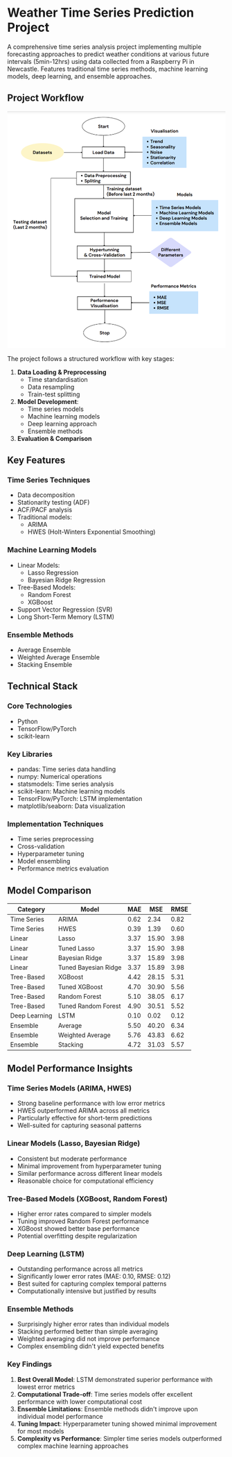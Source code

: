 # Weather Time Series Prediction Project

A comprehensive time series analysis project implementing multiple forecasting approaches to predict weather conditions at various future intervals (5min-12hrs) using data collected from a Raspberry Pi in Newcastle. Features traditional time series methods, machine learning models, deep learning, and ensemble approaches.

## Project Workflow
![Time Series Analysis Workflow](workflow.png)

The project follows a structured workflow with key stages:
1. **Data Loading & Preprocessing**
   - Time standardisation
   - Data resampling
   - Train-test splitting
2. **Model Development**:
   - Time series models
   - Machine learning models
   - Deep learning approach
   - Ensemble methods
3. **Evaluation & Comparison**

## Key Features
### Time Series Techniques
- Data decomposition
- Stationarity testing (ADF)
- ACF/PACF analysis
- Traditional models:
  - ARIMA
  - HWES (Holt-Winters Exponential Smoothing)

### Machine Learning Models
- Linear Models:
  - Lasso Regression
  - Bayesian Ridge Regression
- Tree-Based Models:
  - Random Forest
  - XGBoost
- Support Vector Regression (SVR)
- Long Short-Term Memory (LSTM)

### Ensemble Methods
- Average Ensemble
- Weighted Average Ensemble
- Stacking Ensemble

## Technical Stack
### Core Technologies
- Python
- TensorFlow/PyTorch
- scikit-learn

### Key Libraries
- pandas: Time series data handling
- numpy: Numerical operations
- statsmodels: Time series analysis
- scikit-learn: Machine learning models
- TensorFlow/PyTorch: LSTM implementation
- matplotlib/seaborn: Data visualization

### Implementation Techniques
- Time series preprocessing
- Cross-validation
- Hyperparameter tuning
- Model ensembling
- Performance metrics evaluation

## Model Comparison

| Category | Model | MAE | MSE | RMSE |
|----------|-------|-----|-----|------|
| Time Series | ARIMA | 0.62 | 2.34 | 0.82 |
| Time Series | HWES | 0.39 | 1.39 | 0.60 |
| Linear | Lasso | 3.37 | 15.90 | 3.98 |
| Linear | Tuned Lasso | 3.37 | 15.90 | 3.98 |
| Linear | Bayesian Ridge | 3.37 | 15.89 | 3.98 |
| Linear | Tuned Bayesian Ridge | 3.37 | 15.89 | 3.98 |
| Tree-Based | XGBoost | 4.42 | 28.15 | 5.31 |
| Tree-Based | Tuned XGBoost | 4.70 | 30.90 | 5.56 |
| Tree-Based | Random Forest | 5.10 | 38.05 | 6.17 |
| Tree-Based | Tuned Random Forest | 4.90 | 30.51 | 5.52 |
| Deep Learning | LSTM | 0.10 | 0.02 | 0.12 |
| Ensemble | Average | 5.50 | 40.20 | 6.34 |
| Ensemble | Weighted Average | 5.76 | 43.83 | 6.62 |
| Ensemble | Stacking | 4.72 | 31.03 | 5.57 |

## Model Performance Insights

### Time Series Models (ARIMA, HWES)
- Strong baseline performance with low error metrics
- HWES outperformed ARIMA across all metrics
- Particularly effective for short-term predictions
- Well-suited for capturing seasonal patterns

### Linear Models (Lasso, Bayesian Ridge)
- Consistent but moderate performance
- Minimal improvement from hyperparameter tuning
- Similar performance across different linear models
- Reasonable choice for computational efficiency

### Tree-Based Models (XGBoost, Random Forest)
- Higher error rates compared to simpler models
- Tuning improved Random Forest performance
- XGBoost showed better base performance
- Potential overfitting despite regularization

### Deep Learning (LSTM)
- Outstanding performance across all metrics
- Significantly lower error rates (MAE: 0.10, RMSE: 0.12)
- Best suited for capturing complex temporal patterns
- Computationally intensive but justified by results

### Ensemble Methods
- Surprisingly higher error rates than individual models
- Stacking performed better than simple averaging
- Weighted averaging did not improve performance
- Complex ensembling didn't yield expected benefits

### Key Findings
1. **Best Overall Model**: LSTM demonstrated superior performance with lowest error metrics
2. **Computational Trade-off**: Time series models offer excellent performance with lower computational cost
3. **Ensemble Limitations**: Ensemble methods didn't improve upon individual model performance
4. **Tuning Impact**: Hyperparameter tuning showed minimal improvement for most models
5. **Complexity vs Performance**: Simpler time series models outperformed complex machine learning approaches

